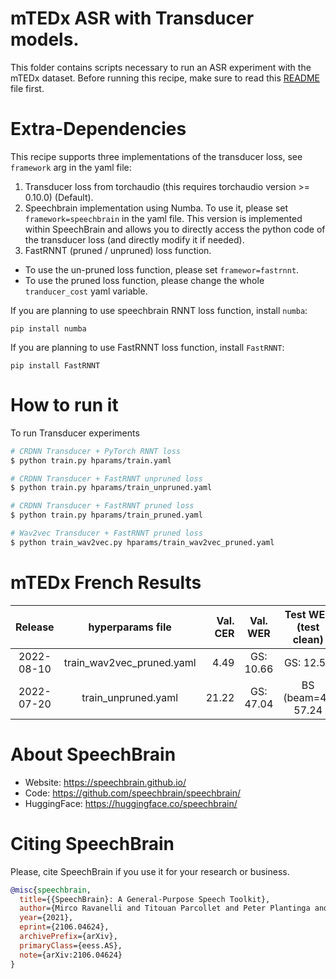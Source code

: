 # mTEDx ASR with Transducer models.
This folder contains scripts necessary to run an ASR experiment with the mTEDx
dataset. Before running this recipe, make sure to read this 
[README](../../README.md) file first.

# Extra-Dependencies
This recipe supports three implementations of the transducer loss, see
`framework` arg in the yaml file:
1. Transducer loss from torchaudio (this requires torchaudio version >= 0.10.0)
(Default).
2. Speechbrain implementation using Numba. To use it, please set
`framework=speechbrain` in the yaml file. This version is implemented within
SpeechBrain and  allows you to directly access the python code of the
transducer loss (and directly modify it if needed).
3. FastRNNT (pruned / unpruned) loss function.
  - To use the un-pruned loss function, please set `framewor=fastrnnt`.
  - To use the pruned loss function, please change the whole `tranducer_cost`
  yaml variable.

If you are planning to use speechbrain RNNT loss function, install `numba`:
```
pip install numba
```

If you are planning to use FastRNNT loss function, install `FastRNNT`:
```
pip install FastRNNT
```

# How to run it

To run Transducer experiments
```bash
# CRDNN Transducer + PyTorch RNNT loss
$ python train.py hparams/train.yaml

# CRDNN Transducer + FastRNNT unpruned loss
$ python train.py hparams/train_unpruned.yaml

# CRDNN Transducer + FastRNNT pruned loss
$ python train.py hparams/train_pruned.yaml

# Wav2vec Transducer + FastRNNT pruned loss
$ python train_wav2vec.py hparams/train_wav2vec_pruned.yaml
```

# mTEDx French Results

| Release | hyperparams file | Val. CER | Val. WER | Test WER (test clean) | Model link | GPUs |
|:-------------:|:---------------------------:| ------:| :-----------:| :------------------:| --------:| :-----------:|
| 2022-08-10 | train_wav2vec_pruned.yaml |  4.49 | GS: 10.66 | GS: 12.59 | Not Available | 4xV100 32GB |
| 2022-07-20 | train_unpruned.yaml | 21.22 | GS: 47.04 | BS (beam=4): 57.24 | Not Available | 4xV100 32GB |


# **About SpeechBrain**
- Website: https://speechbrain.github.io/
- Code: https://github.com/speechbrain/speechbrain/
- HuggingFace: https://huggingface.co/speechbrain/


# **Citing SpeechBrain**
Please, cite SpeechBrain if you use it for your research or business.

```bibtex
@misc{speechbrain,
  title={{SpeechBrain}: A General-Purpose Speech Toolkit},
  author={Mirco Ravanelli and Titouan Parcollet and Peter Plantinga and Aku Rouhe and Samuele Cornell and Loren Lugosch and Cem Subakan and Nauman Dawalatabad and Abdelwahab Heba and Jianyuan Zhong and Ju-Chieh Chou and Sung-Lin Yeh and Szu-Wei Fu and Chien-Feng Liao and Elena Rastorgueva and François Grondin and William Aris and Hwidong Na and Yan Gao and Renato De Mori and Yoshua Bengio},
  year={2021},
  eprint={2106.04624},
  archivePrefix={arXiv},
  primaryClass={eess.AS},
  note={arXiv:2106.04624}
}
```
